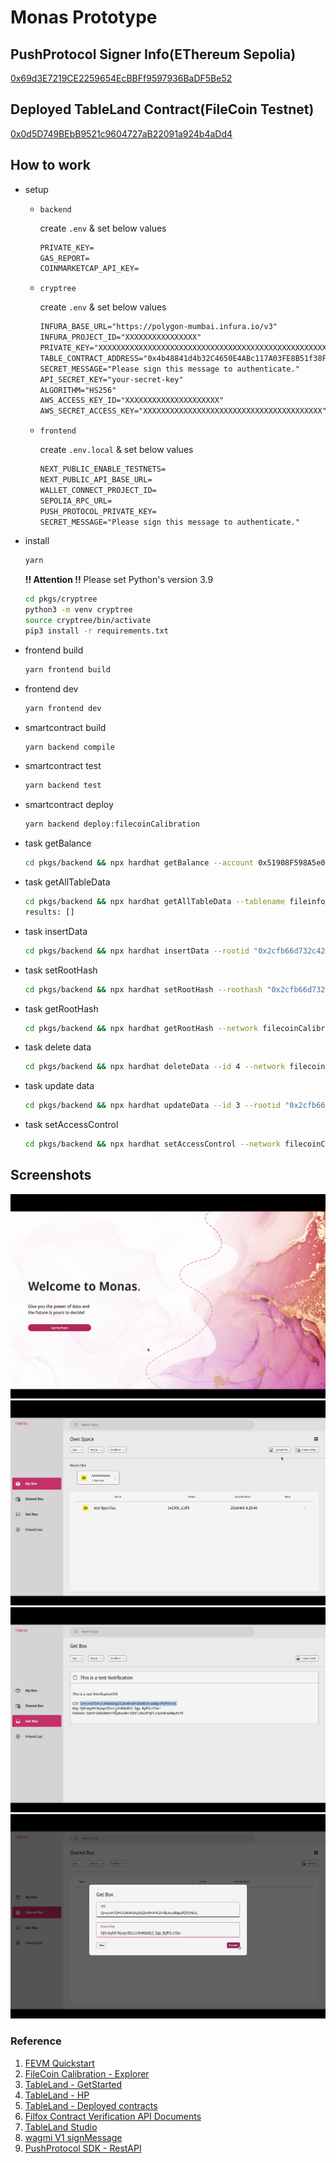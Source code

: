 # Monas Prototype

## PushProtocol Signer Info(EThereum Sepolia)

[0x69d3E7219CE2259654EcBBFf9597936BaDF5Be52](https://sepolia.etherscan.io/address/0x69d3E7219CE2259654EcBBFf9597936BaDF5Be52)

## Deployed TableLand Contract(FileCoin Testnet)

[0x0d5D749BEbB9521c9604727aB22091a924b4aDd4](https://calibration.filfox.info/en/address/0x0d5D749BEbB9521c9604727aB22091a924b4aDd4)

## How to work

- setup

  - `backend`

    create `.env` & set below values

    ```txt
    PRIVATE_KEY=
    GAS_REPORT=
    COINMARKETCAP_API_KEY=
    ```

  - `cryptree`

    create `.env` & set below values

    ```txt
    INFURA_BASE_URL="https://polygon-mumbai.infura.io/v3"
    INFURA_PROJECT_ID="XXXXXXXXXXXXXXXX"
    PRIVATE_KEY="XXXXXXXXXXXXXXXXXXXXXXXXXXXXXXXXXXXXXXXXXXXXXXXXXXXXXXXXXXXXXXXX"
    TABLE_CONTRACT_ADDRESS="0x4b48841d4b32C4650E4ABc117A03FE8B51f38F68" # 一旦これで固定
    SECRET_MESSAGE="Please sign this message to authenticate."
    API_SECRET_KEY="your-secret-key"
    ALGORITHM="HS256"
    AWS_ACCESS_KEY_ID="XXXXXXXXXXXXXXXXXXXXX"
    AWS_SECRET_ACCESS_KEY="XXXXXXXXXXXXXXXXXXXXXXXXXXXXXXXXXXXXXXXX"
    ```

  - `frontend`

    create `.env.local` & set below values

    ```txt
    NEXT_PUBLIC_ENABLE_TESTNETS=
    NEXT_PUBLIC_API_BASE_URL=
    WALLET_CONNECT_PROJECT_ID=
    SEPOLIA_RPC_URL=
    PUSH_PROTOCOL_PRIVATE_KEY=
    SECRET_MESSAGE="Please sign this message to authenticate."
    ```

- install

  ```bash
  yarn
  ```

  **!! Attention !!** Please set Python's version 3.9

  ```bash
  cd pkgs/cryptree
  python3 -m venv cryptree
  source cryptree/bin/activate
  pip3 install -r requirements.txt
  ```

- frontend build

  ```bash
  yarn frontend build
  ```

- frontend dev

  ```bash
  yarn frontend dev
  ```

- smartcontract build

  ```bash
  yarn backend compile
  ```

- smartcontract test

  ```bash
  yarn backend test
  ```

- smartcontract deploy

  ```bash
  yarn backend deploy:filecoinCalibration
  ```

- task getBalance

  ```bash
  cd pkgs/backend && npx hardhat getBalance --account 0x51908F598A5e0d8F1A3bAbFa6DF76F9704daD072 --network filecoinCalibration
  ```

- task getAllTableData

  ```bash
  cd pkgs/backend && npx hardhat getAllTableData --tablename fileinfo_table_314159_728
  results: []
  ```

- task insertData

  ```bash
  cd pkgs/backend && npx hardhat insertData --rootid "0x2cfb66d732c42332174297788fb69fba6c4bef842d95205ebfde1a126997b953" --filecid "0x2cfb66d732c42332174297788fb69fba6c4bef842d95205ebfde1a126997b953" --network filecoinCalibration
  ```

- task setRootHash

  ```bash
  cd pkgs/backend && npx hardhat setRootHash --roothash "0x2cfb66d732c42332174297788fb69fba6c4bef842d95205ebfde1a126997b953" --network filecoinCalibration
  ```

- task getRootHash

  ```bash
  cd pkgs/backend && npx hardhat getRootHash --network filecoinCalibration
  ```

- task delete data

  ```bash
  cd pkgs/backend && npx hardhat deleteData --id 4 --network filecoinCalibration
  ```

- task update data

  ```bash
  cd pkgs/backend && npx hardhat updateData --id 3 --rootid "0x2cfb66d732c42332174297788fb69fba6c4bef842d95205ebfde1a126997b977" --filecid "0x2cfb66d732c42332174297788fb69fba6c4bef842d95205ebfde1a126997b988" --network filecoinCalibration
  ```

- task setAccessControl

  ```bash
  cd pkgs/backend && npx hardhat setAccessControl --network filecoinCalibration
  ```

## Screenshots
![](https://github.com/Monas-project/Filecoin-Data-Economy-Hackathon/blob/e08b4993d111993c1ef30dc5d993308b4d3feeef/images/page1.png)  
![](https://github.com/Monas-project/Filecoin-Data-Economy-Hackathon/blob/e08b4993d111993c1ef30dc5d993308b4d3feeef/images/page2.png)  
![](https://github.com/Monas-project/Filecoin-Data-Economy-Hackathon/blob/e08b4993d111993c1ef30dc5d993308b4d3feeef/images/page3.png)  
![](https://github.com/Monas-project/Filecoin-Data-Economy-Hackathon/blob/e08b4993d111993c1ef30dc5d993308b4d3feeef/images/page4.png)  

### Reference

1. [FEVM Quickstart](https://docs.filecoin.io/smart-contracts/developing-contracts/hardhat)
2. [FileCoin Calibration - Explorer](https://calibration.filscan.io/en)
3. [TableLand - GetStarted](https://docs.tableland.xyz/smart-contracts/get-started)
4. [TableLand - HP](https://tableland.xyz/)
5. [TableLand - Deployed contracts](https://docs.tableland.xyz/smart-contracts/deployed-contracts)
6. [Filfox Contract Verification API Documents](https://filfox.notion.site/Filfox-Contract-Verification-API-Documents-c48d361c949348acb0bf806871ddd2c2)
7. [TableLand Studio](https://studio.tableland.xyz/mashharuki/monas)
8. [wagmi V1 signMessage](https://1.x.wagmi.sh/examples/sign-message)
9. [PushProtocol SDK - RestAPI](https://github.com/ethereum-push-notification-service/push-sdk/blob/main/packages/restapi/README.md)

